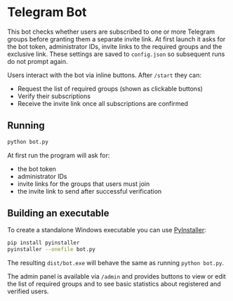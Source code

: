 # Telegram Bot

This bot checks whether users are subscribed to one or more Telegram groups before granting them a separate invite link. At first launch it asks for the bot token, administrator IDs, invite links to the required groups and the exclusive link. These settings are saved to `config.json` so subsequent runs do not prompt again.

Users interact with the bot via inline buttons. After `/start` they can:

- Request the list of required groups (shown as clickable buttons)
- Verify their subscriptions
- Receive the invite link once all subscriptions are confirmed

## Running

```bash
python bot.py
```
At first run the program will ask for:
- the bot token
- administrator IDs
- invite links for the groups that users must join
- the invite link to send after successful verification

## Building an executable

To create a standalone Windows executable you can use [PyInstaller](https://pyinstaller.org/):

```bash
pip install pyinstaller
pyinstaller --onefile bot.py
```

The resulting `dist/bot.exe` will behave the same as running `python bot.py`.

The admin panel is available via `/admin` and provides buttons to view or edit the list of required groups and to see basic statistics about registered and verified users.

